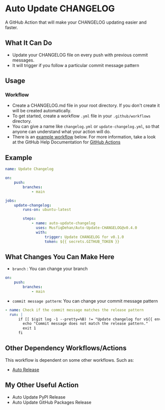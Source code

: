 # Auto Update CHANGELOG

A GitHub Action that will make your CHANGELOG updating easier and faster.

## What It Can Do

-   Update your CHANGELOG file on every push with previous commit messages.
-   It will trigger if you follow a particular commit message pattern

## Usage

### Workflow

-   Create a CHANGELOG.md file in your root directory. If you don't create it will be created automatically.
-   To get started, create a workflow `.yml` file in your `.github/workflows` directory.
-   You can give a name like `changelog.yml` or `update-changelog.yml`, so that anyone can understand what your action will do.
-   There is an [example workflow](##example) below. For more information, take a look at the GitHub Help Documentation for [GitHub Actions](https://github.com/features/actions)

## Example

```yml
name: Update Changelog

on:
    push:
        branches:
            - main

jobs:
    update-changelog:
        runs-on: ubuntu-latest

        steps:
            - name: auto-update-changelog
              uses: MusfiqDehan/Auto-Update-CHANGELOG@v0.4.0
              with:
                  trigger: Update CHANGELOG for v0.1.0
                  token: ${{ secrets.GITHUB_TOKEN }}
```

## What Changes You Can Make Here

-   `branch` : You can change your branch

```yml
on:
    push:
        branches:
            - main
```

-   `commit message patterm`: You can change your commit message pattern

```yml
- name: Check if the commit message matches the release pattern
  run: |
      if [[ $(git log -1 --pretty=%B) != "Update changelog for v${{ env.version }}" ]]; then
        echo "Commit message does not match the release pattern."
        exit 1
      fi
```

## Other Dependency Workflows/Actions

This workflow is dependent on some other workflows. Such as:

-   [Auto Release](https://github.com/CupOfTea696/gh-action-auto-release)

## My Other Useful Action

-   Auto Update PyPI Release
-   Auto Update GitHub Packages Release
